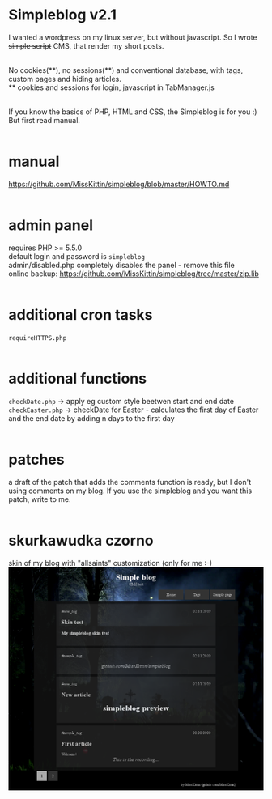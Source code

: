 # Simpleblog v2.1
I wanted a wordpress on my linux server, but without javascript. So I wrote <del>simple script</del> CMS, that render my short posts.
<br><br>

No cookies(\*\*), no sessions(\*\*) and conventional database, with tags, custom pages and hiding articles.<br>
\*\* cookies and sessions for login, javascript in TabManager.js
<br><br>

If you know the basics of PHP, HTML and CSS, the Simpleblog is for you :)<br>
But first read manual.
<br><br>

# manual
https://github.com/MissKittin/simpleblog/blob/master/HOWTO.md
<br><br>

# admin panel
requires PHP >= 5.5.0<br>
default login and password is `simpleblog`<br>
admin/disabled.php completely disables the panel - remove this file<br>
online backup: https://github.com/MissKittin/simpleblog/tree/master/zip.lib
<br><br>

# additional cron tasks
`requireHTTPS.php`
<br><br>

# additional functions
`checkDate.php` -> apply eg custom style beetwen start and end date<br>
`checkEaster.php` -> checkDate for Easter - calculates the first day of Easter and the end date by adding n days to the first day
<br><br>

# patches
a draft of the patch that adds the comments function is ready, but I don't using comments on my blog. If you use the simpleblog and you want this patch, write to me.
<br><br>

# skurkawudka czorno
skin of my blog with "allsaints" customization (only for me :-)<br>
![preview](https://raw.githubusercontent.com/MissKittin/simpleblog/master/screenshots/preview_main.png)
